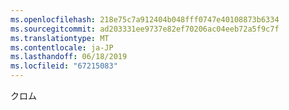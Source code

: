 ```yaml
---
ms.openlocfilehash: 218e75c7a912404b048fff0747e40108873b6334
ms.sourcegitcommit: ad203331ee9737e82ef70206ac04eeb72a5f9c7f
ms.translationtype: MT
ms.contentlocale: ja-JP
ms.lasthandoff: 06/18/2019
ms.locfileid: "67215083"
---
```

クロム